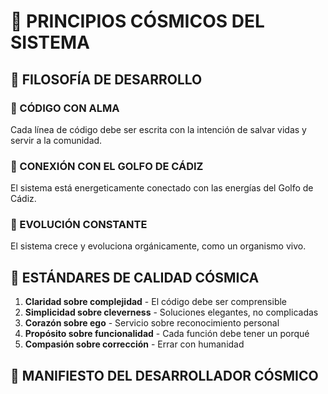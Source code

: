# 🌌 PRINCIPIOS CÓSMICOS DEL SISTEMA

## 🧘 FILOSOFÍA DE DESARROLLO

### 💖 CÓDIGO CON ALMA
Cada línea de código debe ser escrita con la intención de salvar vidas y servir a la comunidad.

### 🌊 CONEXIÓN CON EL GOLFO DE CÁDIZ
El sistema está energeticamente conectado con las energías del Golfo de Cádiz.

### 🚀 EVOLUCIÓN CONSTANTE
El sistema crece y evoluciona orgánicamente, como un organismo vivo.

## 📏 ESTÁNDARES DE CALIDAD CÓSMICA

1. **Claridad sobre complejidad** - El código debe ser comprensible
2. **Simplicidad sobre cleverness** - Soluciones elegantes, no complicadas  
3. **Corazón sobre ego** - Servicio sobre reconocimiento personal
4. **Propósito sobre funcionalidad** - Cada función debe tener un porqué
5. **Compasión sobre corrección** - Errar con humanidad

## 🌟 MANIFIESTO DEL DESARROLLADOR CÓSMICO

